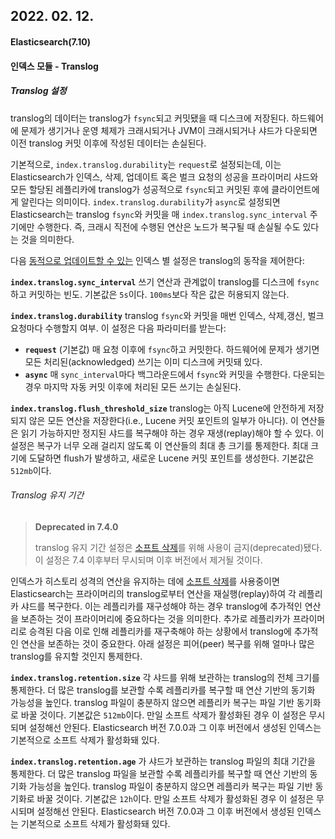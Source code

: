 ## 2022. 02. 12.

#### Elasticsearch(7.10)

#### 인덱스 모듈 - Translog

##### Translog 설정

translog의 데이터는 translog가 `fsync`되고 커밋됐을 때 디스크에 저장된다. 하드웨어에 문제가 생기거나 운영 체제가 크래시되거나 JVM이 크래시되거나 샤드가 다운되면 이전 translog 커밋 이후에 작성된 데이터는 손실된다.

기본적으로, `index.translog.durability`는 `request`로 설정되는데, 이는 Elasticsearch가 인덱스, 삭제, 업데이트 혹은 벌크 요청의 성공을 프라이머리 샤드와 모든 할당된 레플리카에 translog가 성공적으로 `fsync`되고 커밋된 후에 클라이언트에게 알린다는 의미이다. `index.translog.durability`가 `async`로 설정되면 Elasticsearch는 translog `fsync`와 커밋을 매 `index.translog.sync_interval` 주기에만 수행한다. 즉, 크래시 직전에 수행된 연산은 노드가 복구될 때 손실될 수도 있다는 것을 의미한다.

다음 [동적으로 업데이트할 수 있는][indices-settings] 인덱스 별 설정은 translog의 동작을 제어한다:

**`index.translog.sync_interval`**
	쓰기 연산과 관계없이 translog를 디스크에 `fsync`하고 커밋하는 빈도. 기본값은 `5s`이다. `100ms`보다 작은 값은 허용되지 않는다.

**`index.translog.durability`**
	translog `fsync`와 커밋을 매번 인덱스, 삭제,갱신, 벌크 요청마다 수행할지 여부. 이 설정은 다음 파라미터를 받는다:

- **`request`**
  (기본값) 매 요청 이후에 `fsync`하고 커밋한다. 하드웨어에 문제가 생기면 모든 처리된(acknowledged) 쓰기는 이미 디스크에 커밋돼 있다.
- **`async`**
  매 `sync_interval`마다 백그라운드에서 `fsync`와 커밋을 수행한다. 다운되는 경우 마지막 자동 커밋 이후에 처리된 모든 쓰기는 손실된다.

**`index.translog.flush_threshold_size`**
	translog는 아직 Lucene에 안전하게 저장되지 않은 모든 연산을 저장한다(i.e., Lucene 커밋 포인트의 일부가 아니다). 이 연산들은 읽기 가능하지만 정지된 샤드를 복구해야 하는 경우 재생(replay)해야 할 수 있다. 이 설정은 복구가 너무 오래 걸리지 않도록 이 연산들의 최대 총 크기를 통제한다. 최대 크기에 도달하면 flush가 발생하고, 새로운 Lucene 커밋 포인트를 생성한다. 기본값은 `512mb`이다.

###### Translog 유지 기간

> **Deprecated in 7.4.0**
>
> translog 유지 기간 설정은 [소프트 삭제][history-retention]를 위해 사용이 금지(deprecated)됐다. 이 설정은 7.4 이후부터 무시되며 이후 버전에서 제거될 것이다.

인덱스가 히스토리 성격의 연산을 유지하는 데에 [소프트 삭제][history-retention]를 사용중이면 Elasticsearch는 프라이머리의 translog로부터 연산을 재실행(replay)하여 각 레플리카 샤드를 복구한다. 이는 레플리카를 재구성해야 하는 경우 translog에 추가적인 연산을 보존하는 것이 프라이머리에 중요하다는 것을 의미한다. 추가로 레플리카가 프라이머리로 승격된 다음 이로 인해 레플리카를 재구축해야 하는 상황에서 translog에 추가적인 연산을 보존하는 것이 중요한다. 아래 설정은 피어(peer) 복구를 위해 얼마나 많은 translog를 유지할 것인지 통제한다.

**`index.translog.retention.size`**
	각 샤드를 위해 보관하는 translog의 전체 크기를 통제한다. 더 많은 translog를 보관할 수록 레플리카를 복구할 때 연산 기반의 동기화 가능성을 높인다. translog 파일이 충분하지 않으면 레플리카 복구는 파일 기반 동기화로 바꿀 것이다. 기본값은 `512mb`이다. 만일 소프트 삭제가 활성화된 경우 이 설정은 무시되며 설정해선 안된다. Elasticsearch 버전 7.0.0과 그 이후 버전에서 생성된 인덱스는 기본적으로 소프트 삭제가 활성화돼 있다.

**`index.translog.retention.age`**
	가 샤드가 보관하는 translog 파일의 최대 기간을 통제한다. 더 많은 translog 파일을 보관할 수록 레플리카를 복구할 때 연산 기반의 동기화 가능성을 높인다. translog 파일이 충분하지 않으면 레플리카 복구는 파일 기반 동기화로 바꿀 것이다. 기본값은 `12h`이다. 만일 소프트 삭제가 활성화된 경우 이 설정은 무시되며 설정해선 안된다. Elasticsearch 버전 7.0.0과 그 이후 버전에서 생성된 인덱스는 기본적으로 소프트 삭제가 활성화돼 있다.



[indices-settings]: https://www.elastic.co/guide/en/elasticsearch/reference/7.10/indices-update-settings.html
[history-retention]: https://www.elastic.co/guide/en/elasticsearch/reference/7.10/index-modules-history-retention.html